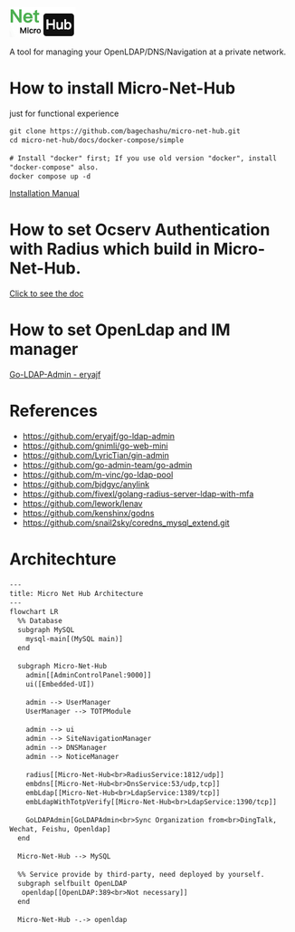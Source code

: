 <!-- @format -->
![](docs/logo/micro-net-hub.png)

A tool for managing your OpenLDAP/DNS/Navigation at a private network.

# How to install Micro-Net-Hub

just for functional experience
```
git clone https://github.com/bagechashu/micro-net-hub.git
cd micro-net-hub/docs/docker-compose/simple

# Install "docker" first; If you use old version "docker", install "docker-compose" also.
docker compose up -d

```

[Installation Manual](docs/README.md)

# How to set Ocserv Authentication with Radius which build in Micro-Net-Hub.

[Click to see the doc](backend/internal/radiussrv/README.md)

# How to set OpenLdap and IM manager

[Go-LDAP-Admin - eryajf](http://ldapdoc.eryajf.net/pages/5683c6/#%E5%88%9D%E5%A7%8B%E6%95%B0%E6%8D%AE)

# References

- https://github.com/eryajf/go-ldap-admin
- https://github.com/gnimli/go-web-mini
- https://github.com/LyricTian/gin-admin
- https://github.com/go-admin-team/go-admin
- https://github.com/m-vinc/go-ldap-pool
- https://github.com/bjdgyc/anylink
- https://github.com/fivexl/golang-radius-server-ldap-with-mfa
- https://github.com/lework/lenav
- https://github.com/kenshinx/godns
- https://github.com/snail2sky/coredns_mysql_extend.git 

# Architechture

```mermaid
---
title: Micro Net Hub Architecture
---
flowchart LR
  %% Database
  subgraph MySQL
    mysql-main[(MySQL main)]
  end

  subgraph Micro-Net-Hub
    admin[[AdminControlPanel:9000]]
    ui([Embedded-UI])

    admin --> UserManager
    UserManager --> TOTPModule

    admin --> ui
    admin --> SiteNavigationManager
    admin --> DNSManager
    admin --> NoticeManager
    
    radius[[Micro-Net-Hub<br>RadiusService:1812/udp]]
    embdns[[Micro-Net-Hub<br>DnsService:53/udp,tcp]]
    embLdap[[Micro-Net-Hub<br>LdapService:1389/tcp]]
    embLdapWithTotpVerify[[Micro-Net-Hub<br>LdapService:1390/tcp]]

    GoLDAPAdmin[GoLDAPAdmin<br>Sync Organization from<br>DingTalk, Wechat, Feishu, Openldap]
  end

  Micro-Net-Hub --> MySQL

  %% Service provide by third-party, need deployed by yourself.
  subgraph selfbuilt OpenLDAP
   openldap[[OpenLDAP:389<br>Not necessary]]
  end

  Micro-Net-Hub -.-> openldap
```

